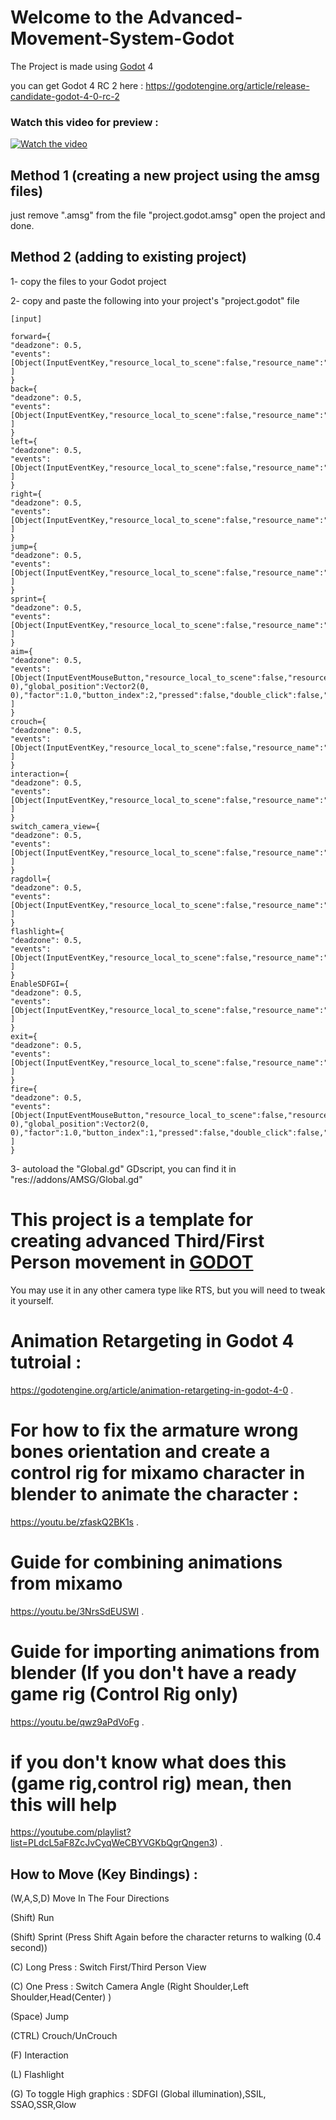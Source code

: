 # Welcome to the Advanced-Movement-System-Godot

The Project is made using [Godot](https://github.com/godotengine/godot) 4

you can get Godot 4 RC 2 here : https://godotengine.org/article/release-candidate-godot-4-0-rc-2

### Watch this video for preview :

[![Watch the video](https://img.youtube.com/vi/TiIriuw9s9U/hqdefault.jpg)](https://youtu.be/TiIriuw9s9U)

## Method 1 (creating a new project using the amsg files)

just remove ".amsg" from the file "project.godot.amsg"
open the project and done.

## Method 2 (adding to existing project)
1- copy the files to your Godot project 

2- copy and paste the following into your project's "project.godot" file 

```
[input]

forward={
"deadzone": 0.5,
"events": [Object(InputEventKey,"resource_local_to_scene":false,"resource_name":"","device":0,"window_id":0,"store_command":true,"alt_pressed":false,"shift_pressed":false,"meta_pressed":false,"command_pressed":false,"pressed":false,"keycode":87,"physical_keycode":0,"unicode":0,"echo":false,"script":null)
]
}
back={
"deadzone": 0.5,
"events": [Object(InputEventKey,"resource_local_to_scene":false,"resource_name":"","device":0,"window_id":0,"store_command":true,"alt_pressed":false,"shift_pressed":false,"meta_pressed":false,"command_pressed":false,"pressed":false,"keycode":83,"physical_keycode":0,"unicode":0,"echo":false,"script":null)
]
}
left={
"deadzone": 0.5,
"events": [Object(InputEventKey,"resource_local_to_scene":false,"resource_name":"","device":0,"window_id":0,"store_command":true,"alt_pressed":false,"shift_pressed":false,"meta_pressed":false,"command_pressed":false,"pressed":false,"keycode":65,"physical_keycode":0,"unicode":0,"echo":false,"script":null)
]
}
right={
"deadzone": 0.5,
"events": [Object(InputEventKey,"resource_local_to_scene":false,"resource_name":"","device":0,"window_id":0,"store_command":true,"alt_pressed":false,"shift_pressed":false,"meta_pressed":false,"command_pressed":false,"pressed":false,"keycode":68,"physical_keycode":0,"unicode":0,"echo":false,"script":null)
]
}
jump={
"deadzone": 0.5,
"events": [Object(InputEventKey,"resource_local_to_scene":false,"resource_name":"","device":0,"window_id":0,"store_command":true,"alt_pressed":false,"shift_pressed":false,"meta_pressed":false,"command_pressed":false,"pressed":false,"keycode":32,"physical_keycode":0,"unicode":0,"echo":false,"script":null)
]
}
sprint={
"deadzone": 0.5,
"events": [Object(InputEventKey,"resource_local_to_scene":false,"resource_name":"","device":0,"window_id":0,"store_command":true,"alt_pressed":false,"shift_pressed":false,"meta_pressed":false,"command_pressed":false,"pressed":false,"keycode":16777237,"physical_keycode":0,"unicode":0,"echo":false,"script":null)
]
}
aim={
"deadzone": 0.5,
"events": [Object(InputEventMouseButton,"resource_local_to_scene":false,"resource_name":"","device":0,"window_id":0,"store_command":true,"alt_pressed":false,"shift_pressed":false,"meta_pressed":false,"command_pressed":false,"button_mask":0,"position":Vector2(0, 0),"global_position":Vector2(0, 0),"factor":1.0,"button_index":2,"pressed":false,"double_click":false,"script":null)
]
}
crouch={
"deadzone": 0.5,
"events": [Object(InputEventKey,"resource_local_to_scene":false,"resource_name":"","device":0,"window_id":0,"store_command":true,"alt_pressed":false,"shift_pressed":false,"meta_pressed":false,"command_pressed":false,"pressed":false,"keycode":16777238,"physical_keycode":0,"unicode":0,"echo":false,"script":null)
]
}
interaction={
"deadzone": 0.5,
"events": [Object(InputEventKey,"resource_local_to_scene":false,"resource_name":"","device":0,"window_id":0,"store_command":true,"alt_pressed":false,"shift_pressed":false,"meta_pressed":false,"command_pressed":false,"pressed":false,"keycode":70,"physical_keycode":0,"unicode":0,"echo":false,"script":null)
]
}
switch_camera_view={
"deadzone": 0.5,
"events": [Object(InputEventKey,"resource_local_to_scene":false,"resource_name":"","device":0,"window_id":0,"store_command":true,"alt_pressed":false,"shift_pressed":false,"meta_pressed":false,"command_pressed":false,"pressed":false,"keycode":67,"physical_keycode":0,"unicode":0,"echo":false,"script":null)
]
}
ragdoll={
"deadzone": 0.5,
"events": [Object(InputEventKey,"resource_local_to_scene":false,"resource_name":"","device":0,"window_id":0,"store_command":true,"alt_pressed":false,"shift_pressed":false,"meta_pressed":false,"command_pressed":false,"pressed":false,"keycode":88,"physical_keycode":0,"unicode":0,"echo":false,"script":null)
]
}
flashlight={
"deadzone": 0.5,
"events": [Object(InputEventKey,"resource_local_to_scene":false,"resource_name":"","device":0,"window_id":0,"store_command":true,"alt_pressed":false,"shift_pressed":false,"meta_pressed":false,"command_pressed":false,"pressed":false,"keycode":76,"physical_keycode":0,"unicode":0,"echo":false,"script":null)
]
}
EnableSDFGI={
"deadzone": 0.5,
"events": [Object(InputEventKey,"resource_local_to_scene":false,"resource_name":"","device":0,"window_id":0,"store_command":true,"alt_pressed":false,"shift_pressed":false,"meta_pressed":false,"command_pressed":false,"pressed":false,"keycode":71,"physical_keycode":0,"unicode":0,"echo":false,"script":null)
]
}
exit={
"deadzone": 0.5,
"events": [Object(InputEventKey,"resource_local_to_scene":false,"resource_name":"","device":0,"window_id":0,"store_command":true,"alt_pressed":false,"shift_pressed":false,"meta_pressed":false,"command_pressed":false,"pressed":false,"keycode":16777217,"physical_keycode":0,"unicode":0,"echo":false,"script":null)
]
}
fire={
"deadzone": 0.5,
"events": [Object(InputEventMouseButton,"resource_local_to_scene":false,"resource_name":"","device":-1,"window_id":0,"store_command":true,"alt_pressed":false,"shift_pressed":false,"meta_pressed":false,"command_pressed":false,"button_mask":0,"position":Vector2(0, 0),"global_position":Vector2(0, 0),"factor":1.0,"button_index":1,"pressed":false,"double_click":false,"script":null)
]
}
```

3- autoload the "Global.gd" GDscript, you can find it in "res://addons/AMSG/Global.gd"

# This project is a template for creating advanced Third/First Person movement in [GODOT](https://github.com/godotengine/godot)
You may use it in any other camera type like RTS, but you will need to tweak it yourself.

# Animation Retargeting in Godot 4 tutroial :
https://godotengine.org/article/animation-retargeting-in-godot-4-0 .

# For how to fix the armature wrong bones orientation and create a control rig for mixamo character in blender to animate the character :
https://youtu.be/zfaskQ2BK1s .

# Guide for combining animations from mixamo
https://youtu.be/3NrsSdEUSWI .

# Guide for importing animations from blender (If you don't have a ready game rig (Control Rig only)
https://youtu.be/qwz9aPdVoFg .

# if you don't know what does this (game rig,control rig) mean, then this will help 
https://youtube.com/playlist?list=PLdcL5aF8ZcJvCyqWeCBYVGKbQgrQngen3) .


## How to Move (Key Bindings) :

(W,A,S,D) Move In The Four Directions

(Shift) Run

(Shift) Sprint (Press Shift Again before the character returns to walking (0.4 second))

(C) Long Press : Switch First/Third Person View

(C) One Press : Switch Camera Angle (Right Shoulder,Left Shoulder,Head(Center) )


(Space) Jump

(CTRL) Crouch/UnCrouch



(F) Interaction

(L) Flashlight

(G) To toggle High graphics : SDFGI (Global illumination),SSIL, SSAO,SSR,Glow
